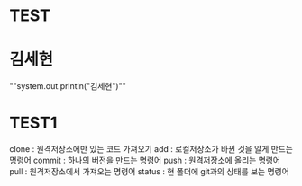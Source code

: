 # TEST
# 김세현
""system.out.println("김세현")""

# TEST1
clone : 원격저장소에만 있는 코드 가져오기
add : 로컬저장소가 바뀐 것을 알게 만드는 명령어
commit : 하나의 버전을 만드는 명령어
push : 원격저장소에 올리는 명령어
pull : 원격저장소에서 가져오는 명령어
status : 현 폴더에 git과의 상태를 보는 명령어
